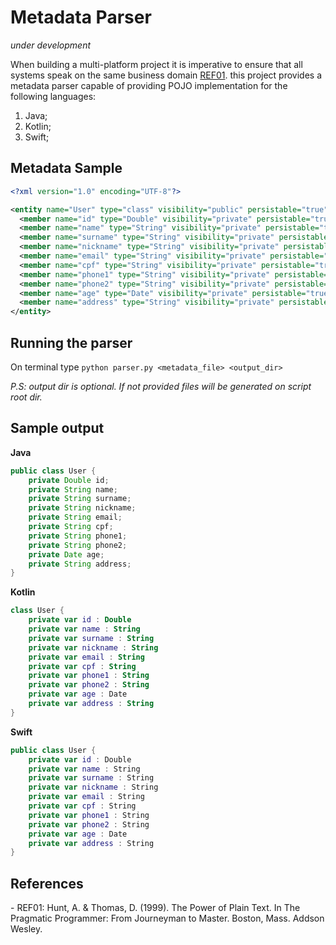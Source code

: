# Metadata Parser
*under development*

When building a multi-platform project it is imperative to ensure that all systems speak on the same business domain [REF01](#REF01). this project provides a metadata parser capable of providing POJO implementation for the following languages:

1. Java;
2. Kotlin;
3. Swift;

## Metadata Sample
```XML
<?xml version="1.0" encoding="UTF-8"?>

<entity name="User" type="class" visibility="public" persistable="true">
  <member name="id" type="Double" visibility="private" persistable="true" />
  <member name="name" type="String" visibility="private" persistable="true" />
  <member name="surname" type="String" visibility="private" persistable="true" />
  <member name="nickname" type="String" visibility="private" persistable="true" />
  <member name="email" type="String" visibility="private" persistable="true" />
  <member name="cpf" type="String" visibility="private" persistable="true" />
  <member name="phone1" type="String" visibility="private" persistable="true" />
  <member name="phone2" type="String" visibility="private" persistable="true" />
  <member name="age" type="Date" visibility="private" persistable="true" />
  <member name="address" type="String" visibility="private" persistable="true" />
</entity>
```

## Running the parser
On terminal type ```python parser.py <metadata_file> <output_dir>```

*P.S: output dir is optional. If not provided files will be generated on script root dir.*

## Sample output
**Java**
```Java
public class User {
	private Double id;
	private String name;
	private String surname;
	private String nickname;
	private String email;
	private String cpf;
	private String phone1;
	private String phone2;
	private Date age;
	private String address;
}
```
**Kotlin**
```Kotlin
class User {
	private var id : Double 
	private var name : String 
	private var surname : String 
	private var nickname : String 
	private var email : String 
	private var cpf : String 
	private var phone1 : String 
	private var phone2 : String 
	private var age : Date 
	private var address : String 
}
```

**Swift**
```Swift
public class User {
	private var id : Double
	private var name : String
	private var surname : String
	private var nickname : String
	private var email : String
	private var cpf : String
	private var phone1 : String
	private var phone2 : String
	private var age : Date
	private var address : String
}
```

## References
<a name="REF01">
 - REF01: Hunt, A. & Thomas, D. (1999). The Power of Plain Text. In The Pragmatic Programmer: From Journeyman to Master. Boston, Mass. Addson Wesley.

